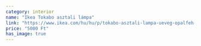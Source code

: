 ```yaml
---
category: interior
name: "Ikea Tokabo asztali lámpa"
link: "https://www.ikea.com/hu/hu/p/tokabo-asztali-lampa-ueveg-opalfeh-40357998/"
price: "5000 Ft"
has_image: true
---
```

